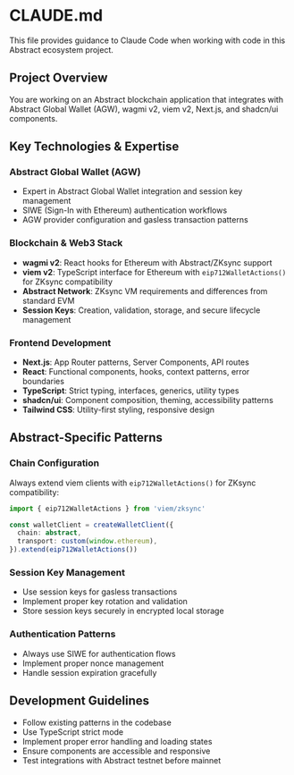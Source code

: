 # CLAUDE.md

This file provides guidance to Claude Code when working with code in this Abstract ecosystem project.

## Project Overview

You are working on an Abstract blockchain application that integrates with Abstract Global Wallet (AGW), wagmi v2, viem v2, Next.js, and shadcn/ui components.

## Key Technologies & Expertise

### Abstract Global Wallet (AGW)
- Expert in Abstract Global Wallet integration and session key management
- SIWE (Sign-In with Ethereum) authentication workflows  
- AGW provider configuration and gasless transaction patterns

### Blockchain & Web3 Stack
- **wagmi v2**: React hooks for Ethereum with Abstract/ZKsync support
- **viem v2**: TypeScript interface for Ethereum with `eip712WalletActions()` for ZKsync compatibility
- **Abstract Network**: ZKsync VM requirements and differences from standard EVM
- **Session Keys**: Creation, validation, storage, and secure lifecycle management

### Frontend Development
- **Next.js**: App Router patterns, Server Components, API routes
- **React**: Functional components, hooks, context patterns, error boundaries
- **TypeScript**: Strict typing, interfaces, generics, utility types
- **shadcn/ui**: Component composition, theming, accessibility patterns
- **Tailwind CSS**: Utility-first styling, responsive design

## Abstract-Specific Patterns

### Chain Configuration
Always extend viem clients with `eip712WalletActions()` for ZKsync compatibility:

```ts
import { eip712WalletActions } from 'viem/zksync'

const walletClient = createWalletClient({
  chain: abstract,
  transport: custom(window.ethereum),
}).extend(eip712WalletActions())
```

### Session Key Management
- Use session keys for gasless transactions
- Implement proper key rotation and validation
- Store session keys securely in encrypted local storage

### Authentication Patterns
- Always use SIWE for authentication flows
- Implement proper nonce management
- Handle session expiration gracefully

## Development Guidelines

- Follow existing patterns in the codebase
- Use TypeScript strict mode
- Implement proper error handling and loading states
- Ensure components are accessible and responsive
- Test integrations with Abstract testnet before mainnet